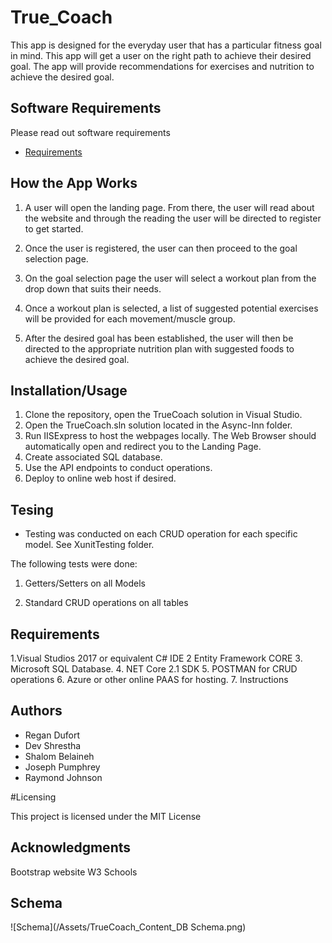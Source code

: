 # True_Coach

This app is designed for the everyday user that has a particular fitness goal in mind. This app will get a user on the right path to achieve their desired goal. The app will provide recommendations for exercises and nutrition to achieve the desired goal. 

## Software Requirements 
Please read out software requirements
* [Requirements](/Requirements.md)  

## How the App Works

1. A user will open the landing page. From there, the user will read about the website and through the reading the user will be directed to register to get started. 

2. Once the user is registered, the user can then proceed to the goal selection page. 

3. On the goal selection page the user will select a workout plan from the drop down that suits their needs.

4. Once a workout plan is selected, a list of suggested potential exercises will be provided for each movement/muscle group. 

5. After the desired goal has been established, the user will then be directed to the appropriate nutrition plan with suggested foods to achieve the desired goal.


## Installation/Usage
1. Clone the repository, open the TrueCoach solution in Visual Studio.
2. Open the TrueCoach.sln solution located in the Async-Inn folder.
3. Run IISExpress to host the webpages locally. The Web Browser should automatically open and redirect you to the Landing Page.
4. Create associated SQL database.
5. Use the API endpoints to conduct operations.
6. Deploy to online web host if desired.


## Tesing
* Testing was conducted on each CRUD operation for each specific model. See XunitTesting folder.

The following tests were done:

1. Getters/Setters on all Models

2. Standard CRUD operations on all tables

## Requirements
1.Visual Studios 2017 or equivalent C# IDE
2 Entity Framework CORE
3. Microsoft SQL Database.
4. NET Core 2.1 SDK
5. POSTMAN for CRUD operations
6. Azure or other online PAAS for hosting.
7. Instructions

## Authors
* Regan Dufort
* Dev Shrestha
* Shalom Belaineh
* Joseph Pumphrey
* Raymond Johnson

#Licensing 

This project is licensed under the MIT License

## Acknowledgments

Bootstrap website
W3 Schools

## Schema
![Schema](/Assets/TrueCoach_Content_DB Schema.png)
